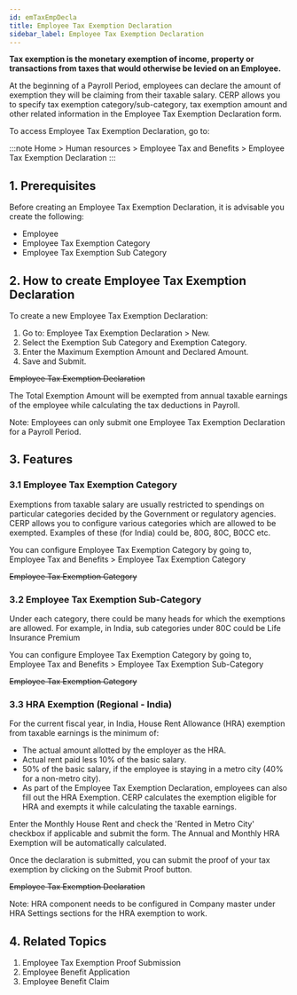 ```yaml
---
id: emTaxEmpDecla
title: Employee Tax Exemption Declaration
sidebar_label: Employee Tax Exemption Declaration
---
```


**Tax exemption is the monetary exemption of income, property or transactions from taxes that would otherwise be levied on an Employee.**

At the beginning of a Payroll Period, employees can declare the amount of exemption they will be claiming from their taxable salary. CERP allows you to specify tax exemption category/sub-category, tax exemption amount and other related information in the Employee Tax Exemption Declaration form.

To access Employee Tax Exemption Declaration, go to:

:::note
Home > Human resources > Employee Tax and Benefits > Employee Tax Exemption Declaration
:::

## 1. Prerequisites

Before creating an Employee Tax Exemption Declaration, it is advisable you create the following:

- Employee
- Employee Tax Exemption Category
- Employee Tax Exemption Sub Category

## 2. How to create Employee Tax Exemption Declaration

To create a new Employee Tax Exemption Declaration:

1. Go to: Employee Tax Exemption Declaration > New.
1. Select the Exemption Sub Category and Exemption Category.
1. Enter the Maximum Exemption Amount and Declared Amount.
1. Save and Submit.

~~Employee Tax Exemption Declaration~~

The Total Exemption Amount will be exempted from annual taxable earnings of the employee while calculating the tax deductions in Payroll.

Note: Employees can only submit one Employee Tax Exemption Declaration for a Payroll Period.

## 3. Features

### 3.1 Employee Tax Exemption Category

Exemptions from taxable salary are usually restricted to spendings on particular categories decided by the Government or regulatory agencies. CERP allows you to configure various categories which are allowed to be exempted. Examples of these (for India) could be, 80G, 80C, B0CC etc.

You can configure Employee Tax Exemption Category by going to, Employee Tax and Benefits > Employee Tax Exemption Category

~~Employee Tax Exemption Category~~

### 3.2 Employee Tax Exemption Sub-Category

Under each category, there could be many heads for which the exemptions are allowed. For example, in India, sub categories under 80C could be Life Insurance Premium

You can configure Employee Tax Exemption Category by going to, Employee Tax and Benefits > Employee Tax Exemption Sub-Category

~~Employee Tax Exemption Category~~

### 3.3 HRA Exemption (Regional - India)

For the current fiscal year, in India, House Rent Allowance (HRA) exemption from taxable earnings is the minimum of:

- The actual amount allotted by the employer as the HRA.
- Actual rent paid less 10% of the basic salary.
- 50% of the basic salary, if the employee is staying in a metro city (40% for a non-metro city).
- As part of the Employee Tax Exemption Declaration, employees can also fill out the HRA Exemption. CERP calculates the exemption eligible for HRA and exempts it while calculating the taxable earnings.

Enter the Monthly House Rent and check the 'Rented in Metro City' checkbox if applicable and submit the form. The Annual and Monthly HRA Exemption will be automatically calculated.

Once the declaration is submitted, you can submit the proof of your tax exemption by clicking on the Submit Proof button.

~~Employee Tax Exemption Declaration~~

Note: HRA component needs to be configured in Company master under HRA Settings sections for the HRA exemption to work.

## 4. Related Topics

1. Employee Tax Exemption Proof Submission
1. Employee Benefit Application
1. Employee Benefit Claim
